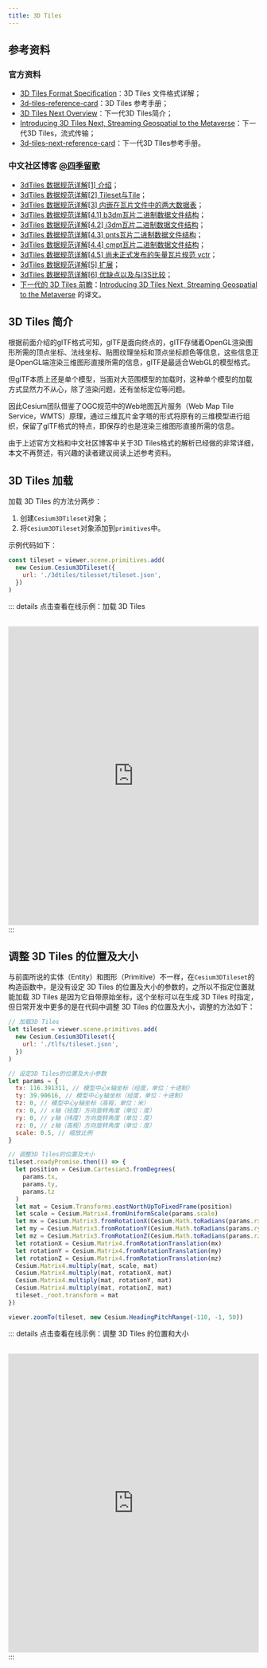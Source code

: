 ```yaml
---
title: 3D Tiles
---
```


## 参考资料

### 官方资料
- [3D Tiles Format Specification](https://github.com/CesiumGS/3d-tiles/tree/main/specification)：3D Tiles 文件格式详解；
- [3d-tiles-reference-card](https://github.com/CesiumGS/3d-tiles/blob/main/3d-tiles-reference-card.pdf)：3D Tiles 参考手册；
- [3D Tiles Next Overview](https://github.com/CesiumGS/3d-tiles/tree/main/next)：下一代3D Tiles简介；
- [Introducing 3D Tiles Next, Streaming Geospatial to the Metaverse](https://cesium.com/blog/2021/11/10/introducing-3d-tiles-next/)：下一代3D Tiles，流式传输；
- [3d-tiles-next-reference-card](https://github.com/CesiumGS/3d-tiles/blob/main/next/3d-tiles-next-reference-card.pdf)：下一代3D TIles参考手册。
### 中文社区博客 [@四季留歌](https://www.cnblogs.com/onsummer/)
- [3dTiles 数据规范详解[1] 介绍](https://www.cnblogs.com/onsummer/p/12799366.html)；
- [3dTiles 数据规范详解[2] Tileset与Tile](https://www.cnblogs.com/onsummer/p/13128682.html)；
- [3dTiles 数据规范详解[3] 内嵌在瓦片文件中的两大数据表](https://www.cnblogs.com/onsummer/p/13200906.html)；
- [3dTiles 数据规范详解[4.1] b3dm瓦片二进制数据文件结构](https://www.cnblogs.com/onsummer/p/13252896.html)；
- [3dTiles 数据规范详解[4.2] i3dm瓦片二进制数据文件结构](https://www.cnblogs.com/onsummer/p/13252897.html)；
- [3dTiles 数据规范详解[4.3] pnts瓦片二进制数据文件结构](https://www.cnblogs.com/onsummer/p/13252898.html)；
- [3dTiles 数据规范详解[4.4] cmpt瓦片二进制数据文件结构](https://www.cnblogs.com/onsummer/p/13296885.html)；
- [3dTiles 数据规范详解[4.5] 尚未正式发布的矢量瓦片规范 vctr](https://www.cnblogs.com/onsummer/p/13296887.html)；
- [3dTiles 数据规范详解[5] 扩展](https://www.cnblogs.com/onsummer/p/14886996.html)；
- [3dTiles 数据规范详解[6] 优缺点以及与I3S比较](https://www.cnblogs.com/onsummer/p/15559350.html)；
- [下一代的 3D Tiles 前瞻](https://www.cnblogs.com/onsummer/p/15596476.html)：[Introducing 3D Tiles Next, Streaming Geospatial to the Metaverse](https://cesium.com/blog/2021/11/10/introducing-3d-tiles-next/) 的译文。

## 3D Tiles 简介

根据前面介绍的glTF格式可知，glTF是面向终点的，glTF存储着OpenGL渲染图形所需的顶点坐标、法线坐标、贴图纹理坐标和顶点坐标颜色等信息，这些信息正是OpenGL端渲染三维图形直接所需的信息，glTF是最适合WebGL的模型格式。

但glTF本质上还是单个模型，当面对大范围模型的加载时，这种单个模型的加载方式显然力不从心，除了渲染问题，还有坐标定位等问题。

因此Cesium团队借鉴了OGC规范中的Web地图瓦片服务（Web Map Tile Service，WMTS）原理，通过三维瓦片金字塔的形式将原有的三维模型进行组织，保留了glTF格式的特点，即保存的也是渲染三维图形直接所需的信息。

由于上述官方文档和中文社区博客中关于3D Tiles格式的解析已经做的非常详细，本文不再赘述，有兴趣的读者建议阅读上述参考资料。

## 3D Tiles 加载

加载 3D Tiles 的方法分两步：
1. 创建`Cesium3DTileset`对象；
2. 将`Cesium3DTileset`对象添加到`primitives`中。

示例代码如下：

```javascript
const tileset = viewer.scene.primitives.add(
  new Cesium.Cesium3DTileset({
    url: './3dtiles/tilesset/tileset.json',
  })
)
```

::: details 点击查看在线示例：加载 3D Tiles

<br/>
 <iframe
 height=600 
 width=100% 
 src="https://syzdev.cn/cesium-docs-demo/3dtiles.html" 
 frameborder=0 >
 </iframe>
:::

## 调整 3D Tiles 的位置及大小

与前面所说的实体（Entity）和图形（Primitive）不一样，在`Cesium3DTileset`的构造函数中，是没有设定 3D Tiles 的位置及大小的参数的，之所以不指定位置就能加载 3D Tiles 是因为它自带原始坐标，这个坐标可以在生成 3D Tiles 时指定，但日常开发中更多的是在代码中调整 3D Tiles 的位置及大小，调整的方法如下：

```javascript
// 加载3D Tiles
let tileset = viewer.scene.primitives.add(
  new Cesium.Cesium3DTileset({
    url: './tlfs/tileset.json',
  })
)

// 设定3D Tiles的位置及大小参数
let params = {
  tx: 116.391311, // 模型中心x轴坐标（经度，单位：十进制）
  ty: 39.90616, // 模型中心y轴坐标（经度，单位：十进制）
  tz: 0, // 模型中心y轴坐标（高程，单位：米）
  rx: 0, // x轴（经度）方向旋转角度（单位：度）
  ry: 0, // y轴（纬度）方向旋转角度（单位：度）
  rz: 0, // z轴（高程）方向旋转角度（单位：度）
  scale: 0.5, // 缩放比例
}

// 调整3D Tiles的位置及大小
tileset.readyPromise.then(() => {
  let position = Cesium.Cartesian3.fromDegrees(
    params.tx,
    params.ty,
    params.tz
  )
  let mat = Cesium.Transforms.eastNorthUpToFixedFrame(position)
  let scale = Cesium.Matrix4.fromUniformScale(params.scale)
  let mx = Cesium.Matrix3.fromRotationX(Cesium.Math.toRadians(params.rx))
  let my = Cesium.Matrix3.fromRotationY(Cesium.Math.toRadians(params.ry))
  let mz = Cesium.Matrix3.fromRotationZ(Cesium.Math.toRadians(params.rz))
  let rotationX = Cesium.Matrix4.fromRotationTranslation(mx)
  let rotationY = Cesium.Matrix4.fromRotationTranslation(my)
  let rotationZ = Cesium.Matrix4.fromRotationTranslation(mz)
  Cesium.Matrix4.multiply(mat, scale, mat)
  Cesium.Matrix4.multiply(mat, rotationX, mat)
  Cesium.Matrix4.multiply(mat, rotationY, mat)
  Cesium.Matrix4.multiply(mat, rotationZ, mat)
  tileset._root.transform = mat
})

viewer.zoomTo(tileset, new Cesium.HeadingPitchRange(-110, -1, 50))
```

::: details 点击查看在线示例：调整 3D Tiles 的位置和大小

<br/>
 <iframe
 height=600 
 width=100% 
 src="https://syzdev.cn/cesium-docs-demo/3dtiles/update3DTilesPosition.html" 
 frameborder=0 >
 </iframe>
:::
